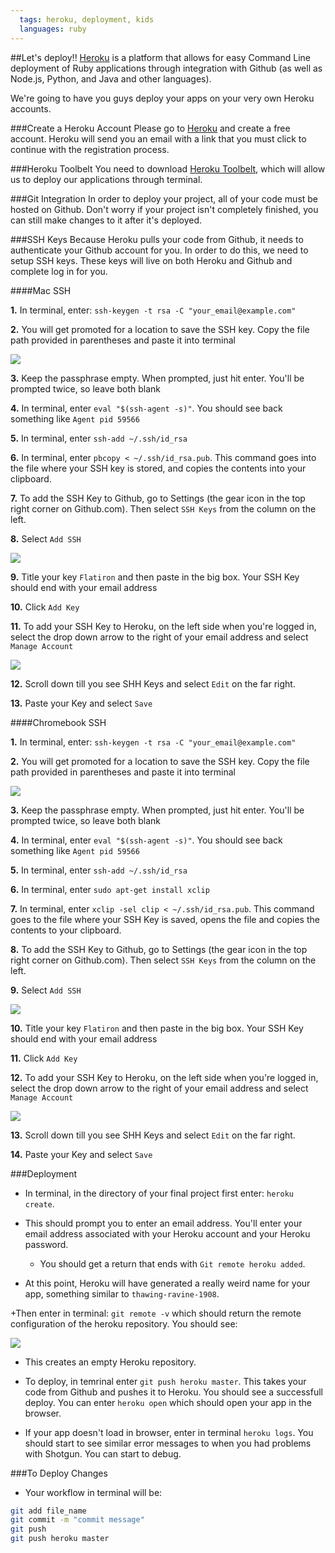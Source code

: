 ```yaml
---
  tags: heroku, deployment, kids
  languages: ruby
---
```


##Let's deploy!! 
[Heroku](https://www.heroku.com/) is a platform that allows for easy Command Line deployment of Ruby applications through integration with Github (as well as Node.js, Python, and Java and other languages).

We're going to have you guys deploy your apps on your very own Heroku accounts.


###Create a Heroku Account
Please go to [Heroku](https://www.heroku.com/) and create a free account. Heroku will send you an email with a link that you must click to continue with the registration process.

###Heroku Toolbelt
You need to download [Heroku Toolbelt](https://toolbelt.heroku.com/), which will allow us to deploy our applications through terminal.


###Git Integration
In order to deploy your project, all of your code must be hosted on Github. Don't worry if your project isn't completely finished, you can still make changes to it after it's deployed. 

###SSH Keys
Because Heroku pulls your code from Github, it needs to authenticate your Github account for you. In order to do this, we need to setup SSH keys. These keys will live on both Heroku and Github and complete log in for you.

####Mac SSH

**1.** In terminal, enter: `ssh-keygen -t rsa -C "your_email@example.com"`

**2.** You will get promoted for a location to save the SSH key. Copy the file path provided in parentheses and paste it into terminal

<img src="https://s3.amazonaws.com/after-school-assets/ssh-key-location.png">

**3.** Keep the passphrase empty. When prompted, just hit enter. You'll be prompted twice, so leave both blank

**4.** In terminal, enter `eval "$(ssh-agent -s)"`. You should see back something like `Agent pid 59566`

**5.** In terminal, enter `ssh-add ~/.ssh/id_rsa`

**6.** In terminal, enter `pbcopy < ~/.ssh/id_rsa.pub`. This command goes into the file where your SSH key is stored, and copies the contents into your clipboard.

**7.** To add the SSH Key to Github, go to Settings (the gear icon in the top right corner on Github.com). Then select `SSH Keys` from the column on the left.

**8.** Select `Add SSH`

<img src="https://s3.amazonaws.com/after-school-assets/add-shh.png">

**9.** Title your key `Flatiron` and then paste in the big box. Your SSH Key should end with your email address

**10.** Click `Add Key`

**11.** To add your SSH Key to Heroku, on the left side when you're logged in, select the drop down arrow to the right of your email address and select `Manage Account`

<img src="https://s3.amazonaws.com/after-school-assets/heroku-ssh.png">

**12.** Scroll down till you see SHH Keys and select `Edit` on the far right.

**13.** Paste your Key and select `Save`

####Chromebook SSH


**1.** In terminal, enter: `ssh-keygen -t rsa -C "your_email@example.com"`

**2.** You will get promoted for a location to save the SSH key. Copy the file path provided in parentheses and paste it into terminal

<img src="https://s3.amazonaws.com/after-school-assets/ssh-key-location.png">

**3.** Keep the passphrase empty. When prompted, just hit enter. You'll be prompted twice, so leave both blank

**4.** In terminal, enter `eval "$(ssh-agent -s)"`. You should see back something like `Agent pid 59566`

**5.** In terminal, enter `ssh-add ~/.ssh/id_rsa`

**6.** In terminal, enter `sudo apt-get install xclip`

**7.** In terminal, enter `xclip -sel clip < ~/.ssh/id_rsa.pub`. This command goes to the file where your SSH Key is saved, opens the file and copies the contents to your clipboard.

**8.** To add the SSH Key to Github, go to Settings (the gear icon in the top right corner on Github.com). Then select `SSH Keys` from the column on the left.

**9.** Select `Add SSH`

<img src="https://s3.amazonaws.com/after-school-assets/add-shh.png">

**10.** Title your key `Flatiron` and then paste in the big box. Your SSH Key should end with your email address

**11.** Click `Add Key`

**12.** To add your SSH Key to Heroku, on the left side when you're logged in, select the drop down arrow to the right of your email address and select `Manage Account`

<img src="https://s3.amazonaws.com/after-school-assets/heroku-ssh.png">

**13.** Scroll down till you see SHH Keys and select `Edit` on the far right.

**14.** Paste your Key and select `Save`

###Deployment
+ In terminal, in the directory of your final project first enter: `heroku create`. 

+ This should prompt you to enter an email address. You'll enter your email address associated with your Heroku account and your Heroku password.
  * You should get a return that ends with `Git remote heroku added`.

+ At this point, Heroku will have generated a really weird name for your app, something similar to `thawing-ravine-1908`. 
 
+Then enter in terminal: `git remote -v` which should return the remote configuration of the heroku repository. You should see:

<img src="https://s3.amazonaws.com/after-school-assets/heroku-remote.png">

  * This creates an empty Heroku repository. 

+ To deploy, in temrinal enter `git push heroku master`. This takes your code from Github and pushes it to Heroku. You should see a successfull deploy. You can enter `heroku open` which should open your app in the browser.

+ If your app doesn't load in browser, enter in terminal `heroku logs`. You should start to see similar error messages to when you had problems with Shotgun. You can start to debug.


###To Deploy Changes

+ Your workflow in terminal will be:

```bash
git add file_name
git commit -m "commit message"
git push
git push heroku master
```